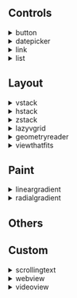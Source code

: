 ## Controls
<details markdown="block">
<summary>button</summary>

### 

***Button12345*** is a container that stacks its children vertically.

`iOS 13+` `MacOSX` `Tag3`

</details>
<details markdown="block">
<summary>datepicker</summary>
    
datepicker is a container that stacks its children vertically.
</details>
<details markdown="block">
<summary>link</summary><br>
link is a container that stacks its children vertically.

</details>
<details markdown="block">
<summary>list</summary><br>
list is a container that stacks its children vertically.


</details>

## Layout
<details markdown="block">
<summary>vstack</summary><br>
**VStackKOKOCE** is a view that arranges its children in a vertical line. The alignment parameter determines how the views are aligned horizontally.

> **Note:** Piknova

***Parameters:***

`alignment` (optional) This parameter determines the horizontal alignment of the views within the VStack. It's of type HorizontalAlignment and can take the following values:
* `leading` Aligns the views along the leading edge, which is the left edge in left-to-right languages like English.
* `center` Aligns the views along the center.
* `trailing` Aligns the views along the trailing edge, which is the right edge in left-to-right languages.



> **Default value:** center

`spacing` (optional) This parameter determines the vertical spacing between the views.
> **Default value:** System default spacing

## Examples

*Example 1: How to pickup a Noob*

```xml
<body>
    <foreach repeatCount="8">
    <hstack>
        <rectangle foregroundColor="red"/>
        <rectangle foregroundColor="orange"/>
        <rectangle foregroundColor="red"/>
    </hstack>
    </foreach>
</body>
```

<img src="https://shaffex.com/MagicUiDemo/Help/GitHubAssets/vstack-0.png" alt="KOKOCE ALT" width="250"/>

---


```xml
<body>
    <vstack>
        <circle foregroundColor="red"/>
        <circle foregroundColor="green"/>
        <circle foregroundColor="blue"/>
    </vstack>
</body>
```

<img src="https://shaffex.com/MagicUiDemo/Help/GitHubAssets/vstack-1.png" alt="KOKOCE ALT" width="250"/>

---


```xml
<body>
  <vstack>
      <rectangle foregroundColor="red"/>
      <rectangle foregroundColor="green"/>
      <rectangle foregroundColor="blue"/>
  </vstack>
</body>
```

<img src="https://shaffex.com/MagicUiDemo/Help/GitHubAssets/vstack-2.png" alt="KOKOCE ALT" width="250"/>

---
*Toto je priklad 4*

```xml
<body>
  <hstack>
      <rectangle foregroundColor="yellow"/>
      <vstack>
          <rectangle foregroundColor="red"/>
          <rectangle foregroundColor="green"/>
          <rectangle foregroundColor="blue"/>
      </vstack>
      <rectangle foregroundColor="yellow"/>
  </hstack>
</body>
```

<img src="https://shaffex.com/MagicUiDemo/Help/GitHubAssets/vstack-3.png" alt="KOKOCE ALT" width="250"/>

---

</details>
<details markdown="block">
<summary>hstack</summary><br>
HStack is a container that stacks its children vertically.

## Examples

*Hstack example*

```xml
<body>
    <hstack>
        <circle foregroundColor="red"/>
        <circle foregroundColor="green"/>
        <circle foregroundColor="blue"/>        
    </hstack>
</body>
```

<img src="https://shaffex.com/MagicUiDemo/Help/GitHubAssets/hstack-0.png" alt="KOKOCE ALT" width="250"/>

---


```xml
<body>
  <hstack>
      <rectangle foregroundColor="red"/>
      <rectangle foregroundColor="green"/>
      <rectangle foregroundColor="blue"/>
  </hstack>
</body>
```

<img src="https://shaffex.com/MagicUiDemo/Help/GitHubAssets/hstack-1.png" alt="KOKOCE ALT" width="250"/>

---


```xml
<body>
  <vstack>
      <rectangle foregroundColor="red"/>
      <rectangle foregroundColor="green"/>
      <rectangle foregroundColor="blue"/>
  </vstack>
</body>
```

<img src="https://shaffex.com/MagicUiDemo/Help/GitHubAssets/hstack-2.png" alt="KOKOCE ALT" width="250"/>

---

</details>
<details markdown="block">
<summary>zstack</summary><br>
ZStack is a container that overlays its children, aligning them in both axes.


</details>
<details markdown="block">
<summary>lazyvgrid</summary><br>
**LazyVGrid** is a view that arranges its children in a grid with flexible vertical rows. The alignment and spacing parameters determine how the views are aligned and spaced.

***Parameters:***

`alignment` (optional) This parameter determines the horizontal alignment of the views within the LazyVGrid. It's of type HorizontalAlignment and can take the following values:
* `leading` Aligns the views along the leading edge, which is the left edge in left-to-right languages like English.
* `center` Aligns the views along the center.
* `trailing` Aligns the views along the trailing edge, which is the right edge in left-to-right languages.
> **Default value:** center

`spacing` (optional) This parameter determines the vertical spacing between the rows in the grid.
> **Default value:** System default spacing

`columns` (optional) This parameter determines the grid structure. It's an array of GridItem objects that describe the layout of the grid's columns.

`gridItems` (optional) This parameter determines the grid structure. It's an array of GridItem objects that describe the layout of the grid's columns.
* `adaptive` text `minimum` `maximum` `spacing` `alignment`
* `flexible` text
* `fixed` text


> **Note:** You need to specify columns or gridItems


</details>
<details markdown="block">
<summary>geometryreader</summary><br>
ZStack is a container that overlays its children, aligning them in both axes.


</details>
<details markdown="block">
<summary>viewthatfits</summary><br>
ZStack is a container that overlays its children, aligning them in both axes.


</details>

## Paint
<details markdown="block">
<summary>lineargradient</summary><br>
ZStack is a container that overlays its children, aligning them in both axes.


</details>
<details markdown="block">
<summary>radialgradient</summary><br>
ZStack is a container that overlays its children, aligning them in both axes.


</details>

## Others

## Custom
<details markdown="block">
<summary>scrollingtext</summary><br>
ZStack is a container that overlays its children, aligning them in both axes.


</details>
<details markdown="block">
<summary>webview</summary><br>
ZStack is a container that overlays its children, aligning them in both axes.


</details>
<details markdown="block">
<summary>videoview</summary><br>
ZStack is a container that overlays its children, aligning them in both axes.


</details>
